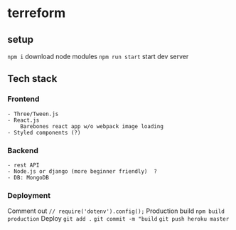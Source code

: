 # terreform 
## setup 
`npm i` download node modules
`npm run start` start dev server
## Tech stack
### Frontend 	
	- Three/Tween.js
	- React.js 
		Barebones react app w/o webpack image loading
	- Styled components (?) 
### Backend
	- rest API
	- Node.js or django (more beginner friendly)  ?
	- DB: MongoDB
	
### Deployment
Comment out 
`// require('dotenv').config();`
Production build
`npm build production` 
Deploy
`git add .`
`git commit -m "build`
`git push heroku master`